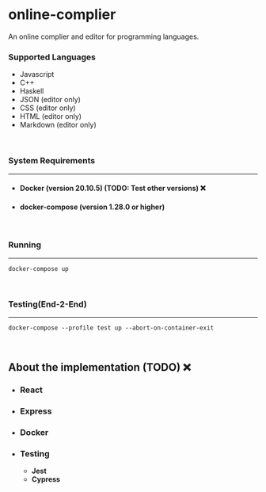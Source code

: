 # online-complier
An online complier and editor for programming languages.

### Supported Languages

* Javascript
* C++
* Haskell
* JSON (editor only)
* CSS (editor only)
* HTML (editor only)
* Markdown (editor only)

<br>

### System Requirements
<hr>

- #### Docker (version 20.10.5) (TODO: Test other versions) ❌
- #### docker-compose (version 1.28.0 or higher)

<br>

### Running
<hr>

```
docker-compose up
```
<br>

### Testing(End-2-End)
<hr>

```
docker-compose --profile test up --abort-on-container-exit
```
<br>

## About the implementation (TODO) ❌

- ### React

- ### Express

- ### Docker

- ### Testing
  * **Jest**
  * **Cypress**

